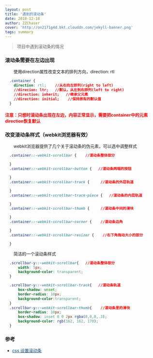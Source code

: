 ```yaml
---
layout: post
title: '遇到的滚动条'
date: 2018-12-18
author: ZZChaser
cover: 'http://on2171g4d.bkt.clouddn.com/jekyll-banner.png'
tags: summary
---
```


> 项目中遇到滚动条的情况

### 滚动条需要在左边出现
&emsp;&emsp;使用direction属性改变文本的排列方向，direction: rtl
```css
  .container {
    direction: rtl;    //从右向左排列(right to left)
    //direcion: ltr;   //默认，从左到右排列(left to right)
    //direction: inherit;   //继承父元素
    //direction: initial;    //保持原有的默认值
  }
```
#### <span style='color: red'>注意：只想时滚动条出现在左边，内容正常显示，需要把container中的元素direction恢复默认</span>

### 改变滚动条样式（webkit浏览器有效）
&emsp;&emsp;webkit浏览器提供了几个关于滚动条的伪元素，可以选中调整样式
```css
  .container::-webkit-scrollbar {    //滚动条整体部分

  }
  .container::-webkit-scrollbar-button {   //滚动条两端的按钮

  }
  .container::-webkit-scrollbar-track {     //滚动条的外层轨道

  }
  .container::-webkit-scrollbar-track-piece {   //滚动条的内层轨道

  }
  .container::-webkit-scrollbar-thumb {     //滚动条中间的滑块

  }
  .container::-webkit-scrollbar-corner {    //滚动条边角

  }
  .container::-webkit-scrollbar-resizer {    //右下角拖动大小的部分

  }
```
&emsp;&emsp;简洁的一个滚动条样式
```css
  .scrollbar-y::-webkit-scrollbar{   //滚动条整体部分
      width: 5px;
      background-color: transparent;
  }

  .scrollbar-y::-webkit-scrollbar-track{   //滚动条轨道
      box-shadow: unset;
      border-radius: 10px;
      background-color:transparent;
  }
  .scrollbar-y::-webkit-scrollbar-thumb{    //滚动条里的滑块
      border-radius: 10px;
      box-shadow: inset 0 0 2px rgba(0,0,0,.3);
      background-color: rgb(162, 162, 170);
  }
```
### 参考
* <a style='color:#0A497B' href='https://blog.csdn.net/zh_rey/article/details/72473284' target='_blank'>css 设置滚动条</a>

